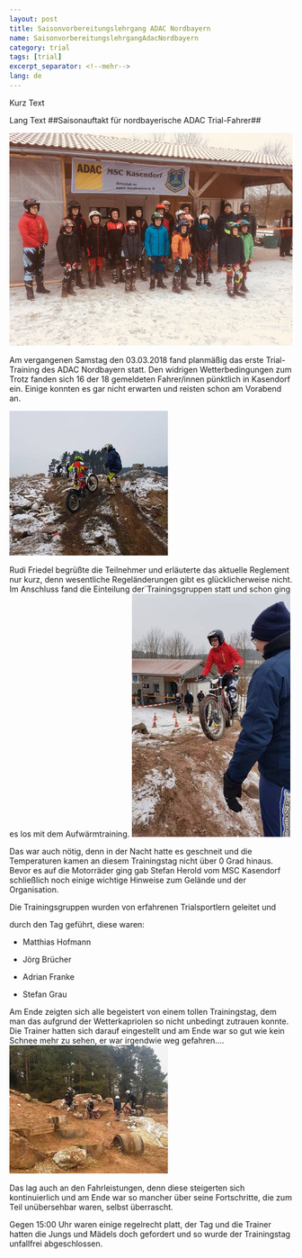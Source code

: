 ```yaml
---
layout: post
title: Saisonvorbereitungslehrgang ADAC Nordbayern
name: SaisonvorbereitungslehrgangAdacNordbayern
category: trial
tags: [trial]
excerpt_separator: <!--mehr-->
lang: de
---
```


Kurz Text

<!--mehr-->

Lang Text
##Saisonauftakt für nordbayerische ADAC Trial-Fahrer##

![Klicken um Bild zu vergrößern](https://github.com/msc-kasendorf/docker/blob/master/docs/download/Saisonvorbereitung2018.jpg?raw=true)

Am vergangenen Samstag den 03.03.2018 fand planmäßig das erste Trial-Training des ADAC Nordbayern statt. Den widrigen Wetterbedingungen zum Trotz fanden sich 16 der 18 gemeldeten Fahrer/innen pünktlich in Kasendorf ein. Einige konnten es gar nicht erwarten und reisten schon am Vorabend an.

![Klicken um Bild zu vergrößern](https://github.com/msc-kasendorf/docker/blob/master/docs/download/csm_0308_Trial_Vorbereitung_2_bd6fa7878c.jpg?raw=true)
 

Rudi Friedel begrüßte die Teilnehmer und erläuterte das aktuelle Reglement nur kurz, denn wesentliche Regeländerungen gibt es glücklicherweise nicht. Im Anschluss fand die Einteilung der´Trainingsgruppen statt und schon ging es los mit dem Aufwärmtraining.
![Klicken um Bild zu vergrößern](https://github.com/msc-kasendorf/docker/blob/master/docs/download/csm_0308_Trial_Vorbereitung_3_bc1ddaefdc.jpg?raw=true)

Das war auch nötig, denn in der Nacht hatte es geschneit und die Temperaturen kamen an diesem Trainingstag nicht über 0 Grad hinaus. Bevor es auf die Motorräder ging gab Stefan Herold vom MSC Kasendorf schließlich noch einige wichtige Hinweise zum Gelände und der Organisation.

 

Die Trainingsgruppen wurden von erfahrenen Trialsportlern geleitet und

durch den Tag geführt, diese waren:

- Matthias Hofmann

- Jörg Brücher

- Adrian Franke

- Stefan Grau

 

Am Ende zeigten sich alle begeistert von einem tollen Trainingstag, dem man das aufgrund der Wetterkapriolen so nicht unbedingt zutrauen konnte. Die Trainer hatten sich darauf eingestellt und am Ende war so gut wie kein Schnee mehr zu sehen, er war irgendwie weg gefahren.... 
![Klicken um Bild zu vergrößern](https://github.com/msc-kasendorf/docker/blob/master/docs/download/csm_0308_Trial_Vorbereitung_4_13069f3814.jpg?raw=true)

Das lag auch an den Fahrleistungen, denn diese steigerten sich kontinuierlich und am Ende war so mancher über seine Fortschritte, die zum Teil unübersehbar waren, selbst überrascht.

 

Gegen 15:00 Uhr waren einige regelrecht platt, der Tag und die Trainer hatten die Jungs und Mädels doch gefordert und so wurde der Trainingstag unfallfrei abgeschlossen.

